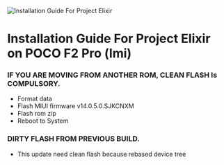![Installation Guide For Project Elixir](https://i.imgur.com/3UmK6nS.png "Installation")

# Installation Guide For Project Elixir on POCO F2 Pro (lmi)

### IF YOU ARE MOVING FROM ANOTHER ROM, CLEAN FLASH Is COMPULSORY.

- Format data
- Flash MIUI firmware v14.0.5.0.SJKCNXM
- Flash rom zip
- Reboot to System


### DIRTY FLASH FROM PREVIOUS BUILD.

- This update need clean flash because rebased device tree
